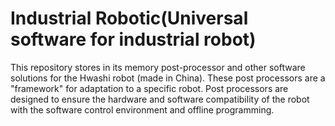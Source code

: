 # Industrial Robotic(Universal software for industrial robot)
This repository stores in its memory post-processor and other software solutions for the Hwashi robot (made in China). 
These post processors are a "framework" for adaptation to a specific robot. 
Post processors are designed to ensure the hardware and software compatibility of the robot with the software control environment and offline programming.
